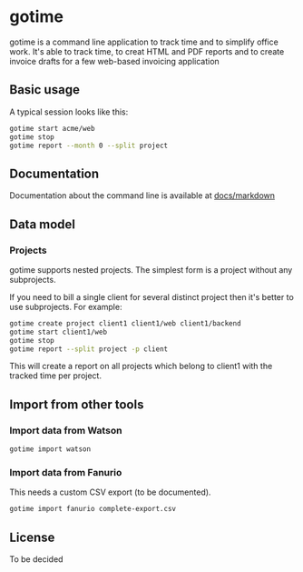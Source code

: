 # gotime

gotime is a command line application to track time and to simplify office work.
It's able to track time, to creat HTML and PDF reports and to create invoice drafts for a few web-based invoicing application

## Basic usage
A typical session looks like this:
```bash
gotime start acme/web
gotime stop
gotime report --month 0 --split project
```

## Documentation
Documentation about the command line is available at [docs/markdown](./docs/markdown/gotime.md)

## Data model

### Projects
gotime supports nested projects.
The simplest form is a project without any subprojects.

If you need to bill a single client for several distinct project then it's better to use subprojects.
For example:
```bash
gotime create project client1 client1/web client1/backend
gotime start client1/web
gotime stop
gotime report --split project -p client
```

This will create a report on all projects which belong to client1 with the tracked time per project.

## Import from other tools

### Import data from Watson
```bash
gotime import watson
```

### Import data from Fanurio
This needs a custom CSV export (to be documented).
```bash
gotime import fanurio complete-export.csv
```

## License
To be decided